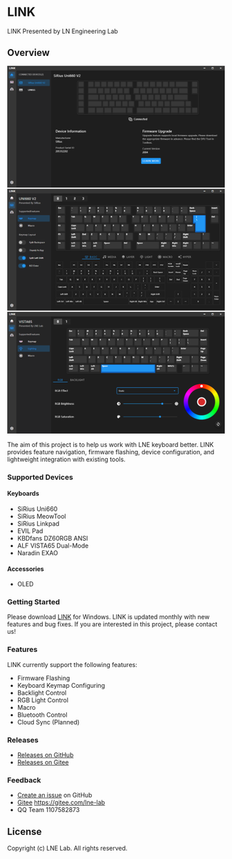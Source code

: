 # LINK
LINK Presented by LN Engineering Lab

## Overview

![LINK](assets/images/home_en.png "LINK")
![Keymap](assets/images/keymap_en.png "Keymap")
![Lighting](assets/images/lighting_en.png "Lighting")

The aim of this project is to help us work with LNE keyboard better.
LINK provides feature navigation, firmware flashing, device configuration, and lightweight integration with existing tools.

### Supported Devices
#### Keyboards
* SiRius Uni660
* SiRius MeowTool
* SiRius Linkpad
* EVIL Pad
* KBDfans DZ60RGB ANSI
* ALF VISTA65 Dual-Mode
* Naradin EXAO

#### Accessories
* OLED

### Getting Started

Please download [LINK](https://github.com/ln-org/lne_link/releases) for Windows. LINK is updated monthly with new features and bug fixes.
If you are interested in this project, please contact us!

### Features
LINK currently support the following features:
* Firmware Flashing
* Keyboard Keymap Configuring
* Backlight Control
* RGB Light Control
* Macro
* Bluetooth Control
* Cloud Sync (Planned)

### Releases
* [Releases on GitHub](https://github.com/ln-org/lne_link/releases)
* [Releases on Gitee](https://gitee.com/lne-lab/lne_link/releases)

### Feedback
* [Create an issue](https://github.com/ln-org/lne_link/issues) on GitHub
* [Gitee](https://gitee.com/lne-lab) https://gitee.com/lne-lab
* QQ Team 1107582873

## License
Copyright (c) LNE Lab. All rights reserved.
